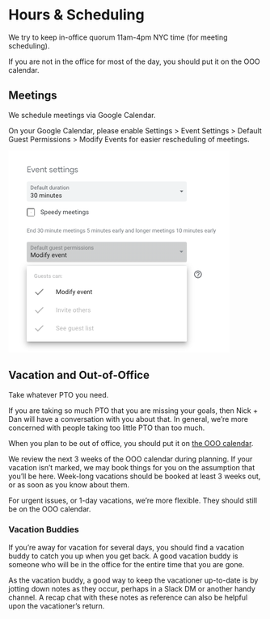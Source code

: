 # Hours & Scheduling

We try to keep in-office quorum 11am-4pm NYC time (for meeting scheduling).

If you are not in the office for most of the day, you should put it on the OOO calendar.

## Meetings

We schedule meetings via Google Calendar.

On your Google Calendar, please enable Settings > Event Settings > Default Guest Permissions > Modify Events for easier rescheduling of meetings.

![Google Calendar settings screenshot](default-guest-permissions.png)

## Vacation and Out-of-Office

Take whatever PTO you need.

If you are taking so much PTO that you are missing your goals, then Nick + Dan will have a conversation with you about that. In general, we’re more concerned with people taking too little PTO than too much.

When you plan to be out of office, you should put it on [the OOO calendar](https://calendar.google.com/calendar?cid=d2luZG1pbGwuZW5naW5lZXJpbmdfcWduZ21paWtubjMzcm8xbWp1a3I0MDQ0cWdAZ3JvdXAuY2FsZW5kYXIuZ29vZ2xlLmNvbQ).

We review the next 3 weeks of the OOO calendar during planning. If your vacation isn’t marked, we may book things for you on the assumption that you’ll be here. Week-long vacations should be booked at least 3 weeks out, or as soon as you know about them.

For urgent issues, or 1-day vacations, we’re more flexible. They should still be on the OOO calendar.

### Vacation Buddies

If you’re away for vacation for several days, you should find a vacation buddy
to catch you up when you get back. A good vacation buddy is someone who will be
in the office for the entire time that you are gone.

As the vacation buddy, a good way to keep the vacationer up-to-date is by
jotting down notes as they occur, perhaps in a Slack DM or another handy
channel. A recap chat with these notes as reference can also be helpful upon the
vacationer’s return.
